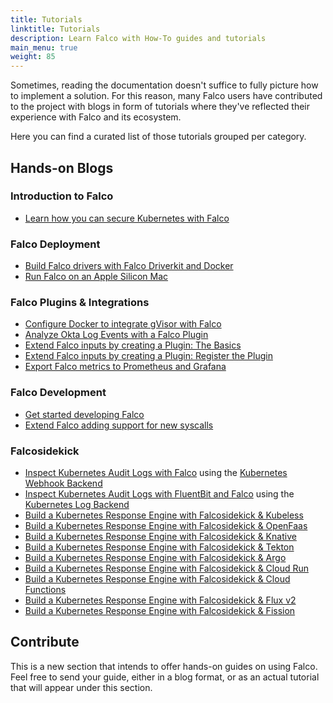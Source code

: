 ```yaml
---
title: Tutorials
linktitle: Tutorials
description: Learn Falco with How-To guides and tutorials
main_menu: true
weight: 85
---
```


Sometimes, reading the documentation doesn't suffice to fully picture how to implement a solution. For this reason, many Falco users have contributed to the project with blogs in form of tutorials where they've reflected their experience with Falco and its ecosystem.

Here you can find a curated list of those tutorials grouped per category.

## Hands-on Blogs

### Introduction to Falco
- [Learn how you can secure Kubernetes with Falco](/blog/intro-k8s-security-monitoring/)

### Falco Deployment
- [Build Falco drivers with Falco Driverkit and Docker](/blog/falco-driverkit-debian-docker/)
- [Run Falco on an Apple Silicon Mac](/blog/falco-apple-silicon/)

### Falco Plugins & Integrations
- [Configure Docker to integrate gVisor with Falco](/blog/intro-gvisor-falco/)
- [Analyze Okta Log Events with a Falco Plugin](/blog/falco-okta-plugin/)
- [Extend Falco inputs by creating a Plugin: The Basics](/blog/extend-falco-inputs-with-a-plugin-the-basics/)
- [Extend Falco inputs by creating a Plugin: Register the Plugin](/blog/extend-falco-inputs-with-a-plugin-register/)
- [Export Falco metrics to Prometheus and Grafana](/blog/falco-kind-prometheus-grafana/)

### Falco Development
- [Get started developing Falco](/blog/intro-development-falco/)
- [Extend Falco adding support for new syscalls](/blog/falco-monitoring-new-syscalls/)

### Falcosidekick

- [Inspect Kubernetes Audit Logs with Falco](/blog/detect-malicious-behaviour-on-kubernetes-api-server-through-audit-logs/) using the [Kubernetes Webhook Backend](https://kubernetes.io/docs/tasks/debug/debug-cluster/audit/#webhook-backend)
- [Inspect Kubernetes Audit Logs with FluentBit and Falco](/blog/detect-malicious-behaviour-on-kubernetes-api-server-through-gathering-audit-logs-by-using-fluentbit-part-2/) using the [Kubernetes Log Backend](https://kubernetes.io/docs/tasks/debug/debug-cluster/audit/#log-backend)
- [Build a Kubernetes Response Engine with Falcosidekick & Kubeless](/blog/falcosidekick-response-engine-part-1-kubeless/)
- [Build a Kubernetes Response Engine with Falcosidekick & OpenFaas](/blog/falcosidekick-response-engine-part-2-openfaas/)
- [Build a Kubernetes Response Engine with Falcosidekick & Knative](/blog/falcosidekick-response-engine-part-3-knative/)
- [Build a Kubernetes Response Engine with Falcosidekick & Tekton](/blog/falcosidekick-response-engine-part-4-tekton/)
- [Build a Kubernetes Response Engine with Falcosidekick & Argo](/blog/falcosidekick-response-engine-part-5-argo/)
- [Build a Kubernetes Response Engine with Falcosidekick & Cloud Run](/blog/falcosidekick-response-engine-part-6-cloud-run/)
- [Build a Kubernetes Response Engine with Falcosidekick & Cloud Functions](/blog/falcosidekick-response-engine-part-7-cloud-functions/)
- [Build a Kubernetes Response Engine with Falcosidekick & Flux v2](/blog/falcosidekick-response-engine-part-8-fluxv2/)
- [Build a Kubernetes Response Engine with Falcosidekick & Fission](/blog/falcosidekick-response-engine-part-9-fission/)

## Contribute
This is a new section that intends to offer hands-on guides on using Falco. Feel free to send your guide, either in a blog format, or as an actual tutorial that will appear under this section.
